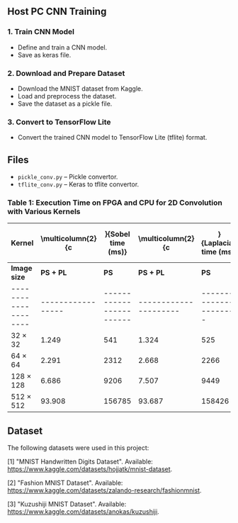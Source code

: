 ## Host PC CNN Training 
### 1. Train CNN Model
- Define and train a CNN model.
- Save as keras file.

### 2. Download and Prepare Dataset
- Download the MNIST dataset from Kaggle.
- Load and preprocess the dataset.
- Save the dataset as a pickle file.

### 3. Convert to TensorFlow Lite
- Convert the trained CNN model to TensorFlow Lite (tflite) format.

## Files
- `pickle_conv.py` – Pickle convertor.
- `tflite_conv.py` – Keras to tflite convertor.


### Table 1: Execution Time on FPGA and CPU for 2D Convolution with Various Kernels  

| **Kernel**         | \multicolumn{2}{c|}{**Sobel time (ms)**} | \multicolumn{2}{c|}{**Laplacian time (ms)**} | \multicolumn{2}{c|}{**Prewitt time (ms)**} |
|--------------------|-----------------|------------------------|---------------------|----------------------|---------------------|----------------------|
| **Image size**      | **PS + PL**     | **PS**                 | **PS + PL**         | **PS**               | **PS + PL**         | **PS**               |
|--------------------|-----------------|------------------------|---------------------|----------------------|---------------------|----------------------|
| 32 × 32            | 1.249           | 541                    | 1.324               | 525                  | 1.324               | 545                  |
| 64 × 64            | 2.291           | 2312                   | 2.668               | 2266                 | 2.319               | 2189                 |
| 128 × 128          | 6.686           | 9206                   | 7.507               | 9449                 | 7.020               | 9381                 |
| 512 × 512          | 93.908          | 156785                 | 93.687              | 158426               | 95.277              | 155178               |



## Dataset
The following datasets were used in this project:

[1] "MNIST Handwritten Digits Dataset". Available: https://www.kaggle.com/datasets/hojjatk/mnist-dataset.

[2] "Fashion MNIST Dataset". Available: https://www.kaggle.com/datasets/zalando-research/fashionmnist.

[3] "Kuzushiji MNIST Dataset". Available: https://www.kaggle.com/datasets/anokas/kuzushiji.
